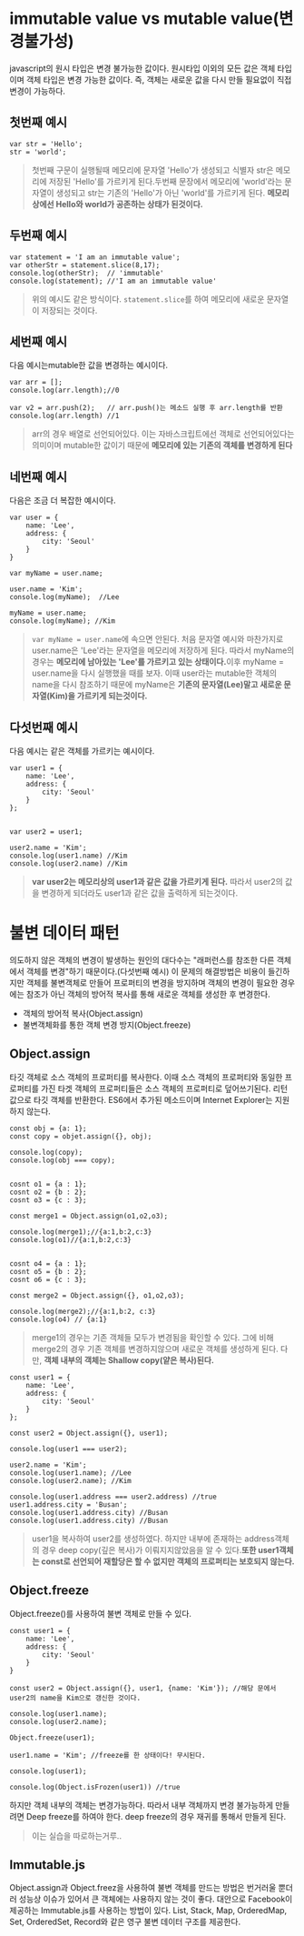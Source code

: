 # immutable value vs mutable value(변경불가성)

javascript의 원시 타입은 변경 불가능한 값이다.
원시타입 이외의 모든 값은 객체 타입이며 객체 타입은 변경 가능한 값이다. 즉, 객체는 새로운 값을 다시 만들 필요없이 직접 변경이 가능하다.

## 첫번째 예시
```
var str = 'Hello';
str = 'world';
```
> 첫번째 구문이 실행될때 메모리에 문자열 'Hello'가 생성되고 식별자 str은 메모리에 저장된 'Hello'를 가르키게 된다.두번째 문장에서 메모리에 'world'라는 문자열이 생성되고 str는 기존의 'Hello'가 아닌 'world'를 가르키게 된다.
<b>메모리상에선 Hello와 world가 공존하는 상태가 된것이다.</b>

## 두번째 예시
```
var statement = 'I am an immutable value';
var otherStr = statement.slice(8,17);
console.log(otherStr);  // 'immutable'
console.log(statement); //'I am an immutable value'

```
> 위의 예시도 같은 방식이다. `statement.slice`를 하여 메모리에 새로운 문자열이 저장되는 것이다.

## 세번째 예시
다음 예시는mutable한 값을 변경하는 예시이다.

```
var arr = [];
console.log(arr.length);//0

var v2 = arr.push(2);   // arr.push()는 메소드 실행 후 arr.length를 반환
console.log(arr.length) //1
```
> arr의 경우 배열로 선언되어있다. 이는 자바스크립트에선 객체로 선언되어있다는 의미이며 mutable한 값이기 때문에 <b>메모리에 있는 기존의 객체를 변경하게 된다</b>
## 네번째 예시
다음은 조금 더 복잡한 예시이다.

```
var user = {
    name: 'Lee',
    address: {
        city: 'Seoul'
    }
}

var myName = user.name;

user.name = 'Kim';
console.log(myName);  //Lee

myName = user.name;
console.log(myName); //Kim
```

> `var myName = user.name`에 속으면 안된다. 처음 문자열 예시와 마찬가지로 user.name은 'Lee'라는 문자열을 메모리에 저장하게 된다. 따라서 myName의 경우는 <b>메모리에 남아있는 'Lee'를 가르키고 있는 상태이다.</b>이후 myName = user.name을 다시 실행했을 때를 보자. 이때 user라는 mutable한 객체의 name을 다시 참조하기 때문에 myName은 <b>기존의 문자열(Lee)말고 새로운 문자열(Kim)을 가르키게 되는것이다.</b>

## 다섯번째 예시
다음 예시는 같은 객체를 가르키는 예시이다.
```
var user1 = {
    name: 'Lee',
    address: {
        city: 'Seoul'
    } 
};


var user2 = user1;

user2.name = 'Kim';
console.log(user1.name) //Kim
console.log(user2.name) //Kim
```

> <b>var user2는 메모리상의 user1과 같은 값을 가르키게 된다.</b> 따라서 user2의 값을 변경하게 되더라도 user1과 같은 값을 출력하게 되는것이다.

# 불변 데이터 패턴
의도하지 않은 객체의 변경이 발생하는 원인의 대다수는 "래퍼런스를 참조한 다른 객체에서 객체를 변경"하기 때문이다.(다섯번째 예시)
이 문제의 해결방법은 비용이 들긴하지만 객체를 불변객체로 만들어 프로퍼티의 변경을 방지하며 객체의 변경이 필요한 경우에는 참조가 아닌 객체의 방어적 복사를 통해 새로운 객체를 생성한 후 변경한다.

- 객체의 방어적 복사(Object.assign)
- 불변객체화를 통한 객체 변경 방지(Object.freeze)


## Object.assign
타깃 객체로 소스 객체의 프로퍼티를 복사한다. 이때 소스 객체의 프로퍼티와 동일한 프로퍼티를 가진 타겟 객체의 프로퍼티들은 소스 객체의 프로퍼티로 덮어쓰기된다. 리턴 값으로 타깃 객체를 반환한다. ES6에서 추가된 메소드이며 Internet Explorer는 지원하지 않는다.

```
const obj = {a: 1};
const copy = objet.assign({}, obj);

console.log(copy);
console.log(obj === copy);


cosnt o1 = {a : 1};
cosnt o2 = {b : 2};
cosnt o3 = {c : 3};

const merge1 = Object.assign(o1,o2,o3);

console.log(merge1);//{a:1,b:2,c:3}
console.log(o1)//{a:1,b:2,c:3}


cosnt o4 = {a : 1};
cosnt o5 = {b : 2};
cosnt o6 = {c : 3};

const merge2 = Object.assign({}, o1,o2,o3);

console.log(merge2);//{a:1,b:2, c:3}
console.log(o4) // {a:1}

```
> merge1의 경우는 기존 객체들 모두가 변경됨을 확인할 수 있다. 그에 비해 merge2의 경우 기존 객체를 변경하지않으며 새로운 객체를 생성하게 된다. 다만, <b>객체 내부의 객체는 Shallow copy(얕은 복사)된다.</b>
```
const user1 = {
    name: 'Lee',
    address: {
        city: 'Seoul'
    }
};

const user2 = Object.assign({}, user1);

console.log(user1 === user2);

user2.name = 'Kim';
console.log(user1.name); //Lee
console.log(user2.name); //Kim

console.log(user1.address === user2.address) //true
user1.address.city = 'Busan';
console.log(user1.address.city) //Busan
console.log(user1.address.city) //Busan
```

> user1을 복사하여 user2를 생성하였다. 하지만 내부에 존재하는 address객체의 경우 deep copy(깊은 복사)가 이뤄지지않았음을 알 수 있다.<b>또한 user1객체는 const로 선언되어 재할당은 할 수 없지만 객체의 프로퍼티는 보호되지 않는다.</b>

## Object.freeze
Object.freeze()를 사용하여 불변 객체로 만들 수 있다.


```
const user1 = {
    name: 'Lee',
    address: {
        city: 'Seoul'
    }
}

const user2 = Object.assign({}, user1, {name: 'Kim'}); //해당 문에서 user2의 name을 Kim으로 갱신한 것이다.

console.log(user1.name);
console.log(user2.name);

Object.freeze(user1);

user1.name = 'Kim'; //freeze를 한 상태이다! 무시된다.

console.log(user1);

console.log(Object.isFrozen(user1)) //true
```
하지만 객체 내부의 객체는 변경가능하다.
따라서 내부 객체까지 변경 불가능하게 만들려면 Deep freeze를 하여야 한다.
deep freeze의 경우 재귀를 통해서 만들게 된다.
> 이는 실습을 따로하는거루..


## Immutable.js
Object.assign과 Object.freez을 사용하여 불변 객체를 만드는 방법은 번거러울 뿐더러 성능상 이슈가 있어서 큰 객체에는 사용하지 않는 것이 좋다.
대안으로 Facebook이 제공하는 Immutable.js를 사용하는 방법이 있다.
List, Stack, Map, OrderedMap, Set, OrderedSet, Record와 같은 영구 불변 데이터 구조를 제공한다.
